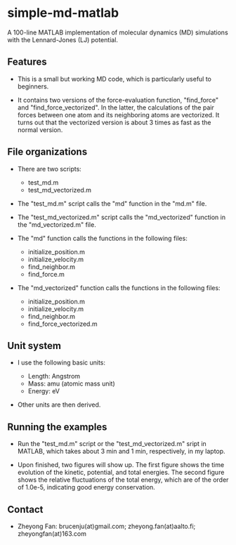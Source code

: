 # simple-md-matlab
A 100-line MATLAB implementation of molecular dynamics (MD) simulations with the Lennard-Jones (LJ) potential. 

## Features

* This is a small but working MD code, which is particularly useful to beginners.

* It contains two versions of the force-evaluation function, "find_force" and "find_force_vectorized".
  In the latter, the calculations of the pair forces between one atom and its neighboring atoms are vectorized.
  It turns out that the vectorized version is about 3 times as fast as the normal version. 
  
## File organizations

* There are two scripts:
  * test_md.m
  * test_md_vectorized.m

* The "test_md.m" script calls the "md" function in the "md.m" file.

* The "test_md_vectorized.m" script calls the "md_vectorized" function in the "md_vectorized.m" file.

* The "md" function calls the functions in the following files:
  * initialize_position.m
  * initialize_velocity.m
  * find_neighbor.m
  * find_force.m
  
* The "md_vectorized" function calls the functions in the following files:
  * initialize_position.m
  * initialize_velocity.m
  * find_neighbor.m
  * find_force_vectorized.m
  
## Unit system

* I use the following basic units:
  * Length: Angstrom
  * Mass: amu (atomic mass unit)
  * Energy: eV
  
* Other units are then derived.

## Running the examples

* Run the "test_md.m" script or the "test_md_vectorized.m" sript in MATLAB, 
  which takes about 3 min and 1 min, respectively, in my laptop.
  
* Upon finished, two figures will show up. 
  The first figure shows the time evolution of the kinetic, potential, and total energies.
  The second figure shows the relative fluctuations of the total energy, 
  which are of the order of 1.0e-5, indicating good energy conservation.

## Contact

* Zheyong Fan: brucenju(at)gmail.com; zheyong.fan(at)aalto.fi; zheyongfan(at)163.com
